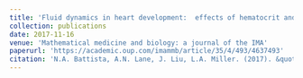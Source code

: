 ```yaml
---
title: 'Fluid dynamics in heart development:  effects of hematocrit and trabeculation'
collection: publications
date: 2017-11-16
venue: 'Mathematical medicine and biology: a journal of the IMA'
paperurl: 'https://academic.oup.com/imammb/article/35/4/493/4637493'
citation: 'N.A. Battista, A.N. Lane, J. Liu, L.A. Miller. (2017). &quot;Fluid dynamics in heart development:  effects of hematocrit and trabeculation.&quot; <i>Math.  Med.  and Biol.</i>. 35(4):  493-516.'
---
```

